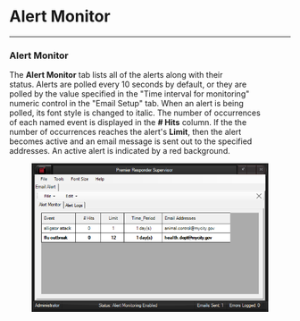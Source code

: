 # Alert Monitor

***

### **Alert Monitor**

The **Alert Monitor** tab lists all of the alerts along with their
\
status.  Alerts are polled every 10 seconds by default, or they are
\
polled by the value specified in the "Time interval for monitoring"
\
numeric control in the "Email Setup" tab.  When an alert is being
\
polled, its font style is changed to italic.  The number of occurrences
\
of each named event is displayed in the **# Hits** column.  If the the
\
number of occurrences reaches the alert's **Limit**, then the alert
\
becomes active and an email message is sent out to the specified
\
addresses.  An active alert is indicated by a red background.

<figure><img src=".gitbook/assets/Alert Monitor/image001.png" alt=""><figcaption></figcaption></figure>
